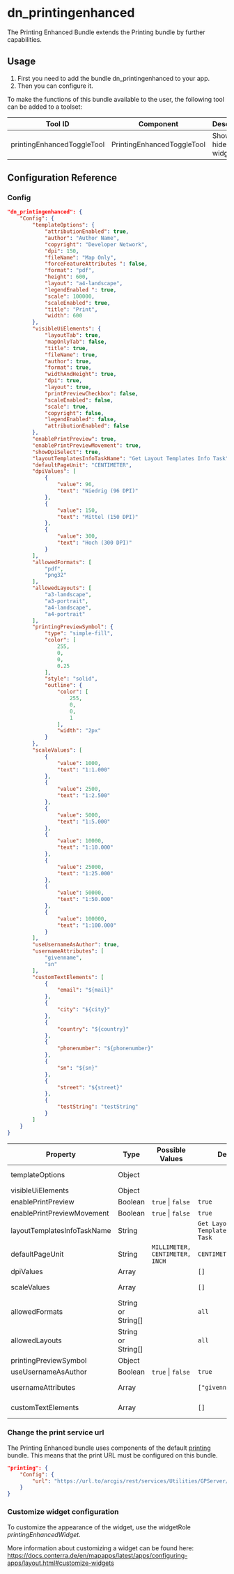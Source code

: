 # dn_printingenhanced

The Printing Enhanced Bundle extends the Printing bundle by further capabilities.

## Usage
1. First you need to add the bundle dn_printingenhanced to your app.
2. Then you can configure it.

To make the functions of this bundle available to the user, the following tool can be added to a toolset:

| Tool ID                    | Component                  | Description              |
|----------------------------|----------------------------|--------------------------|
| printingEnhancedToggleTool | PrintingEnhancedToggleTool | Show or hide the widget. |

## Configuration Reference

### Config

```json
"dn_printingenhanced": {
    "Config": {
        "templateOptions": {
            "attributionEnabled": true,
            "author": "Author Name",
            "copyright": "Developer Network",
            "dpi": 150,
            "fileName": "Map Only",
            "forceFeatureAttributes ": false,
            "format": "pdf",
            "height": 600,
            "layout": "a4-landscape",
            "legendEnabled ": true,
            "scale": 100000,
            "scaleEnabled": true,
            "title": "Print",
            "width": 600
        },
        "visibleUiElements": {
            "layoutTab": true,
            "mapOnlyTab": false,
            "title": true,
            "fileName": true,
            "author": true,
            "format": true,
            "widthAndHeight": true,
            "dpi": true,
            "layout": true,
            "printPreviewCheckbox": false,
            "scaleEnabled": false,
            "scale": true,
            "copyright": false,
            "legendEnabled": false,
            "attributionEnabled": false
        },
        "enablePrintPreview": true,
        "enablePrintPreviewMovement": true,
        "showDpiSelect": true,
        "layoutTemplatesInfoTaskName": "Get Layout Templates Info Task",
        "defaultPageUnit": "CENTIMETER",
        "dpiValues": [
            {
                "value": 96,
                "text": "Niedrig (96 DPI)"
            },
            {
                "value": 150,
                "text": "Mittel (150 DPI)"
            },
            {
                "value": 300,
                "text": "Hoch (300 DPI)"
            }
        ],
        "allowedFormats": [
            "pdf",
            "png32"
        ],
        "allowedLayouts": [
            "a3-landscape",
            "a3-portrait",
            "a4-landscape",
            "a4-portrait"
        ],
        "printingPreviewSymbol": {
            "type": "simple-fill",
            "color": [
                255,
                0,
                0,
                0.25
            ],
            "style": "solid",
            "outline": {
                "color": [
                    255,
                    0,
                    0,
                    1
                ],
                "width": "2px"
            }
        },
        "scaleValues": [
            {
                "value": 1000,
                "text": "1:1.000"
            },
            {
                "value": 2500,
                "text": "1:2.500"
            },
            {
                "value": 5000,
                "text": "1:5.000"
            },
            {
                "value": 10000,
                "text": "1:10.000"
            },
            {
                "value": 25000,
                "text": "1:25.000"
            },
            {
                "value": 50000,
                "text": "1:50.000"
            },
            {
                "value": 100000,
                "text": "1:100.000"
            }
        ],
        "useUsernameAsAuthor": true,
        "usernameAttributes": [
            "givenname",
            "sn"
        ],
        "customTextElements": [
            {
                "email": "${mail}"
            },
            {
                "city": "${city}"
            },
            {
                "country": "${country}"
            },
            {
                "phonenumber": "${phonenumber}"
            },
            {
                "sn": "${sn}"
            },
            {
                "street": "${street}"
            },
            {
                "testString": "testString"
            }
        ]
    }
}
```

| Property                    | Type               | Possible Values                    | Default                              | Description                                                                                                                                                                                                                       |
|-----------------------------|--------------------|------------------------------------|--------------------------------------|-----------------------------------------------------------------------------------------------------------------------------------------------------------------------------------------------------------------------------------|
| templateOptions             | Object             |                                    |                                      | Esri Print Widget TemplateOptions:https://developers.arcgis.com/javascript/latest/api-reference/esri-widgets-Print-TemplateOptions.html                                                                                           |
| visibleUiElements           | Object             |                                    |                                      | Controls visibility of UI elements.                                                                                                                                                                                               |
| enablePrintPreview          | Boolean            | ```true``` &#124; ```false```      | ```true```                           | Default value for the print preview.                                                                                                                                                                                              |
| enablePrintPreviewMovement  | Boolean            | ```true``` &#124; ```false```      | ```true```                           | Allows the user to edit the print preview in map.                                                                                                                                                                                 |
| layoutTemplatesInfoTaskName | String             |                                    | ```Get Layout Templates Info Task``` | Layout templates task name.                                                                                                                                                                                                       |
| defaultPageUnit             | String             | ```MILLIMETER, CENTIMETER, INCH``` | ```CENTIMETER```                     | Default template unit (ArcGIS Server < 10.6).                                                                                                                                                                                     |
| dpiValues                   | Array              |                                    | ```[]```                             | Available dpi values.                                                                                                                                                                                                             |
| scaleValues                 | Array              |                                    | ```[]```                             | Available scale values. If the array is filled, a select will be available in the UI instead of a text field.                                                                                                                     |
| allowedFormats              | String or String[] |                                    | ```all```                            | Specify the print output file format(s) that the user can select based on the options available from the print service. See: https://developers.arcgis.com/javascript/latest/api-reference/esri-widgets-Print.html#allowedFormats |
| allowedLayouts              | String or String[] |                                    | ```all```                            | Specify the print output layout(s) that the user can select based on the options available from the print service. See: https://developers.arcgis.com/javascript/latest/api-reference/esri-widgets-Print.html#allowedLayouts      |
| printingPreviewSymbol       | Object             |                                    |                                      | Print preview symbol.                                                                                                                                                                                                             |
| useUsernameAsAuthor         | Boolean            | ```true``` &#124; ```false```      | ```true```                           | Use the currently logged in user to pre-enter the author.                                                                                                                                                                         |
| usernameAttributes          | Array              |                                    | ```["givenname","sn"]```             | Attributes of the user for determining the user name. https://demos.conterra.de/mapapps/resources/jsregistry/root/authentication/latest/README.md                                                                                 |
| customTextElements          | Array              |                                    | ```[]```                             | Define custom text elements that are available in the print template. You can use strings or replacer for values of the user object.                                                                                              |

### Change the print service url

The Printing Enhanced bundle uses components of the default [printing](https://demos.conterra.de/mapapps/resources/jsregistry/root/printing/latest/README.md) bundle.
This means that the print URL must be configured on this bundle.

```json
"printing": {
    "Config": {
        "url": "https://url.to/arcgis/rest/services/Utilities/GPServer/Export%20Web%20Map%20Task"
    }
}
```

### Customize widget configuration

To customize the appearance of the widget, use the widgetRole _printingEnhancedWidget_.

More information about customizing a widget can be found here: https://docs.conterra.de/en/mapapps/latest/apps/configuring-apps/layout.html#customize-widgets
